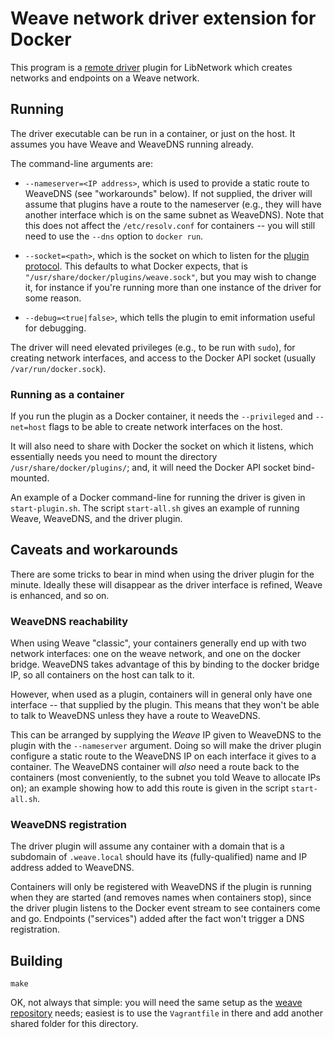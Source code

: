 # Weave network driver extension for Docker

This program is a
[remote driver](https://github.com/docker/libnetwork/blob/master/docs/remote.md)
plugin for LibNetwork which creates networks and endpoints on a Weave
network.

## Running

The driver executable can be run in a container, or just on the
host. It assumes you have Weave and WeaveDNS running already.

The command-line arguments are:

 * `--nameserver=<IP address>`, which is used to provide a static
   route to WeaveDNS (see "workarounds" below). If not supplied, the
   driver will assume that plugins have a route to the nameserver
   (e.g., they will have another interface which is on the same subnet
   as WeaveDNS). Note that this does not affect the `/etc/resolv.conf`
   for containers -- you will still need to use the `--dns` option to
   `docker run`.

 * `--socket=<path>`, which is the socket on which to listen for the
   [plugin protocol](https://github.com/docker/docker/blob/master/experimental/plugin_api.md). This defaults to what Docker expects, that is
   `"/usr/share/docker/plugins/weave.sock"`, but you may wish to
   change it, for instance if you're running more than one instance of
   the driver for some reason.

 * `--debug=<true|false>`, which tells the plugin to emit information
   useful for debugging.

The driver will need elevated privileges (e.g., to be run with
`sudo`), for creating network interfaces, and access to the Docker API
socket (usually `/var/run/docker.sock`).

### Running as a container

If you run the plugin as a Docker container, it needs the
`--privileged` and `--net=host` flags to be able to create network
interfaces on the host.

It will also need to share with Docker the socket on which it listens,
which essentially needs you need to mount the directory
`/usr/share/docker/plugins/`; and, it will need the Docker API socket
bind-mounted.

An example of a Docker command-line for running the driver is given in
`start-plugin.sh`. The script `start-all.sh` gives an example of
running Weave, WeaveDNS, and the driver plugin.

## Caveats and workarounds

There are some tricks to bear in mind when using the driver plugin for
the minute. Ideally these will disappear as the driver interface is
refined, Weave is enhanced, and so on.

### WeaveDNS reachability

When using Weave "classic", your containers generally end up with two
network interfaces: one on the weave network, and one on the docker
bridge. WeaveDNS takes advantage of this by binding to the docker
bridge IP, so all containers on the host can talk to it.

However, when used as a plugin, containers will in general only have
one interface -- that supplied by the plugin. This means that they
won't be able to talk to WeaveDNS unless they have a route to
WeaveDNS.

This can be arranged by supplying the _Weave_ IP given to WeaveDNS to
the plugin with the `--nameserver` argument. Doing so will make the
driver plugin configure a static route to the WeaveDNS IP on each
interface it gives to a container. The WeaveDNS container will _also_
need a route back to the containers (most conveniently, to the subnet
you told Weave to allocate IPs on); an example showing how to add this
route is given in the script `start-all.sh`.

### WeaveDNS registration

The driver plugin will assume any container with a domain that is a
subdomain of `.weave.local` should have its (fully-qualified) name and
IP address added to WeaveDNS.

Containers will only be registered with WeaveDNS if the plugin is
running when they are started (and removes names when containers
stop), since the driver plugin listens to the Docker event stream to
see containers come and go. Endpoints ("services") added after the
fact won't trigger a DNS registration.

## Building

    make

OK, not always that simple: you will need the same setup as the
[weave repository](https://github.com/weaveworks/weave) needs; easiest
is to use the `Vagrantfile` in there and add another shared folder for
this directory.
